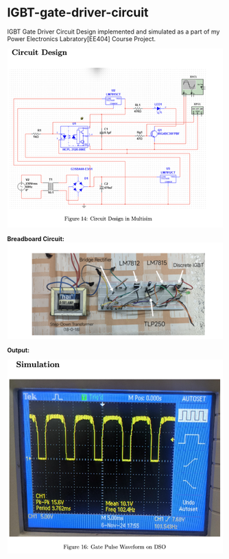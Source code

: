 # IGBT-gate-driver-circuit
IGBT Gate Driver Circuit Design implemented and simulated as a part of my Power Electronics Labratory[EE404] Course Project.

![Alt text](images/multisimcircuit.png)

**Breadboard Circuit:**
![Alt text](images/breadboardcircuit.png)

**Output:**

![Alt text](images/circuitOutputWaveform.png)
